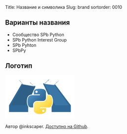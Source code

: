 Title: Название и символика
Slug: brand
sortorder: 0010

## Варианты названия

* Сообщество SPb Python
* SPb Python Interest Group
* SPb Pyhton
* SPbPy

## Логотип

![SPb Python Logo](https://github.com/inkscaper/spb-pig-logo/raw/master/spb-pig-logo.png)

Автор @inkscaper. [Доступно на Github](https://github.com/inkscaper/spb-pig-logo).
